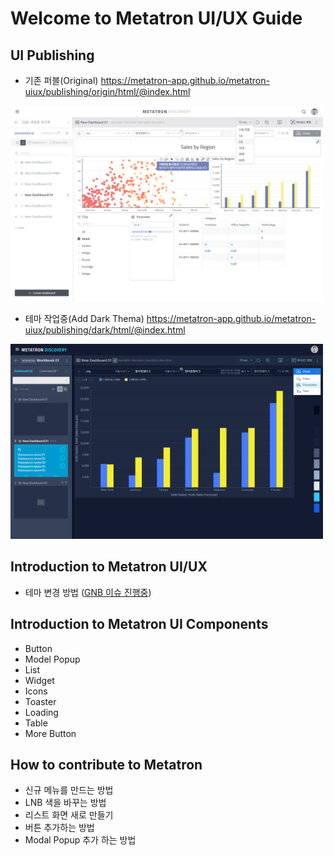 Welcome to Metatron UI/UX Guide
==================================

UI Publishing
---
- 기존 퍼블(Original) <https://metatron-app.github.io/metatron-uiux/publishing/origin/html/@index.html>
<img width="500px" src="/docs/guide/images/white.png" alt="White" title="White Thema">

- 테마 작업중(Add Dark Thema) <https://metatron-app.github.io/metatron-uiux/publishing/dark/html/@index.html>
<img width="500px" src="/docs/guide/images/dark.png" alt="Dark" title="Dark Thema">

Introduction to Metatron UI/UX
---
- 테마 변경 방법 ([GNB 이슈 진행중](https://github.com/metatron-app/metatron-discovery/issues/2388))

Introduction to Metatron UI Components
---
- Button
- Model Popup
- List
- Widget
- Icons
- Toaster
- Loading
- Table
- More Button

How to contribute to Metatron
---
- 신규 메뉴를 만드는 방법
- LNB 색을 바꾸는 방법
- 리스트 화면 새로 만들기
- 버튼 추가하는 방법
- Modal Popup 추가 하는 방법